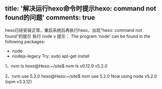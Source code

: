 title: '解决运行hexo命令时提示hexo: command not found的问题'
comments: true
---
hexo已经安装正常，重启系统后再执行hexo，出现"hexo: command not found"的提示
执行 node v 提示：
The program 'node' can be found in the following packages:
 * node
 * nodejs-legacy
Try: sudo apt-get install <selected package>


1、nvm ls 
   hexo@Hexo:~/site$ nvm ls
        v0.12.9
         v5.2.0

2、nvm use 5.2.0
hexo@Hexo:~/site$ nvm use 5.2.0
Now using node v5.2.0 (npm v3.3.12)

